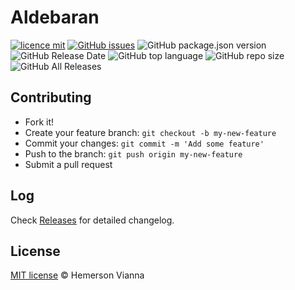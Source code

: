 # Aldebaran

[![licence mit](https://img.shields.io/badge/license-MIT-blue.svg?style=flat-square)](http://hemersonvianna.mit-license.org/)
[![GitHub issues](https://img.shields.io/github/issues/3s2yu/aldebaran.svg)](https://github.com/3s2yu/aldebaran/issues)
![GitHub package.json version](https://img.shields.io/github/package-json/v/3s2yu/aldebaran.svg)
![GitHub Release Date](https://img.shields.io/github/release-date/3s2yu/aldebaran.svg)
![GitHub top language](https://img.shields.io/github/languages/top/3s2yu/aldebaran.svg)
![GitHub repo size](https://img.shields.io/github/repo-size/3s2yu/aldebaran.svg)
![GitHub All Releases](https://img.shields.io/github/downloads/3s2yu/aldebaran/total.svg)

## Contributing

- Fork it!
- Create your feature branch: `git checkout -b my-new-feature`
- Commit your changes: `git commit -m 'Add some feature'`
- Push to the branch: `git push origin my-new-feature`
- Submit a pull request

## Log

Check [Releases](https://github.com/3s2yu/aldebaran/releases) for detailed changelog.

## License

[MIT license](http://hemersonvianna.mit-license.org/) © Hemerson Vianna
